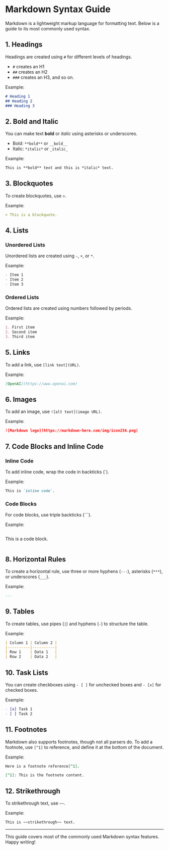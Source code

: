 <link rel="stylesheet" href="../style.css">

# Markdown Syntax Guide

Markdown is a lightweight markup language for formatting text. Below is a guide to its most commonly used syntax.

## 1. Headings
Headings are created using `#` for different levels of headings.
- `#` creates an H1
- `##` creates an H2
- `###` creates an H3, and so on.

Example:
```md
# Heading 1
## Heading 2
### Heading 3
```

## 2. Bold and Italic
You can make text **bold** or *italic* using asterisks or underscores.

- Bold: `**bold**` or `__bold__`
- Italic: `*italic*` or `_italic_`

Example:
```md
This is **bold** text and this is *italic* text.
```

## 3. Blockquotes
To create blockquotes, use `>`.

Example:
```md
> This is a blockquote.
```

## 4. Lists

### Unordered Lists
Unordered lists are created using `-`, `+`, or `*`.

Example:
```md
- Item 1
- Item 2
- Item 3
```

### Ordered Lists
Ordered lists are created using numbers followed by periods.

Example:
```md
1. First item
2. Second item
3. Third item
```

## 5. Links
To add a link, use `[link text](URL)`.

Example:
```md
[OpenAI](https://www.openai.com)
```

## 6. Images
To add an image, use `![alt text](image URL)`.

Example:
```md
![Markdown logo](https://markdown-here.com/img/icon256.png)
```

## 7. Code Blocks and Inline Code

### Inline Code
To add inline code, wrap the code in backticks (\`).

Example:
```md
This is `inline code`.
```

### Code Blocks
For code blocks, use triple backticks (\```).

Example:
```md
```
This is a code block.
```
```

## 8. Horizontal Rules
To create a horizontal rule, use three or more hyphens (`---`), asterisks (`***`), or underscores (`___`).

Example:
```md
---
```

## 9. Tables
To create tables, use pipes (`|`) and hyphens (`-`) to structure the table.

Example:
```md
| Column 1 | Column 2 |
|----------|----------|
| Row 1    | Data 1   |
| Row 2    | Data 2   |
```

## 10. Task Lists
You can create checkboxes using `- [ ]` for unchecked boxes and `- [x]` for checked boxes.

Example:
```md
- [x] Task 1
- [ ] Task 2
```

## 11. Footnotes
Markdown also supports footnotes, though not all parsers do. To add a footnote, use `[^1]` to reference, and define it at the bottom of the document.

Example:
```md
Here is a footnote reference[^1].

[^1]: This is the footnote content.
```

## 12. Strikethrough
To strikethrough text, use `~~`.

Example:
```md
This is ~~strikethrough~~ text.
```

---

This guide covers most of the commonly used Markdown syntax features. Happy writing!

